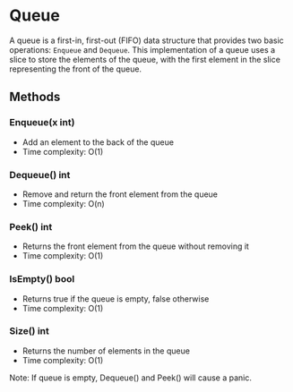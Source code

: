 # Queue

A queue is a first-in, first-out (FIFO) data structure that provides two basic operations: `Enqueue` and `Dequeue`. This implementation of a queue uses a slice to store the elements of the queue, with the first element in the slice representing the front of the queue.

## Methods

### Enqueue(x int)
- Add an element to the back of the queue
- Time complexity: O(1)

### Dequeue() int
- Remove and return the front element from the queue
- Time complexity: O(n)

### Peek() int
- Returns the front element from the queue without removing it
- Time complexity: O(1)

### IsEmpty() bool
- Returns true if the queue is empty, false otherwise
- Time complexity: O(1)

### Size() int
- Returns the number of elements in the queue
- Time complexity: O(1)

Note: If queue is empty, Dequeue() and Peek() will cause a panic.
